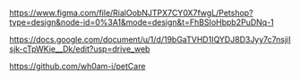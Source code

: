 https://www.figma.com/file/RialOobNJTPX7CY0X7fwgL/Petshop?type=design&node-id=0%3A1&mode=design&t=FhBSIoHbpb2PuDNq-1

https://docs.google.com/document/u/1/d/19bGaTVHD1IQYDJ8D3Jyy7c7nsjiIsjk-cTpWKie__Dk/edit?usp=drive_web

https://github.com/wh0am-i/petCare